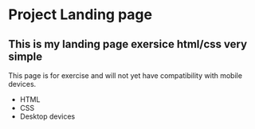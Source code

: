 # Project Landing page
## This is my landing page exersice html/css very simple 

This page is for exercise and will not yet have compatibility with mobile devices.

- HTML
- CSS
- Desktop devices

